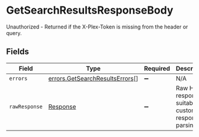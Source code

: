 # GetSearchResultsResponseBody

Unauthorized - Returned if the X-Plex-Token is missing from the header or query.


## Fields

| Field                                                                            | Type                                                                             | Required                                                                         | Description                                                                      |
| -------------------------------------------------------------------------------- | -------------------------------------------------------------------------------- | -------------------------------------------------------------------------------- | -------------------------------------------------------------------------------- |
| `errors`                                                                         | [errors.GetSearchResultsErrors](../../models/errors/getsearchresultserrors.md)[] | :heavy_minus_sign:                                                               | N/A                                                                              |
| `rawResponse`                                                                    | [Response](https://developer.mozilla.org/en-US/docs/Web/API/Response)            | :heavy_minus_sign:                                                               | Raw HTTP response; suitable for custom response parsing                          |